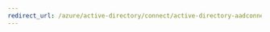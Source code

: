 ```yaml
---
redirect_url: /azure/active-directory/connect/active-directory-aadconnect-get-started-express
---
```

